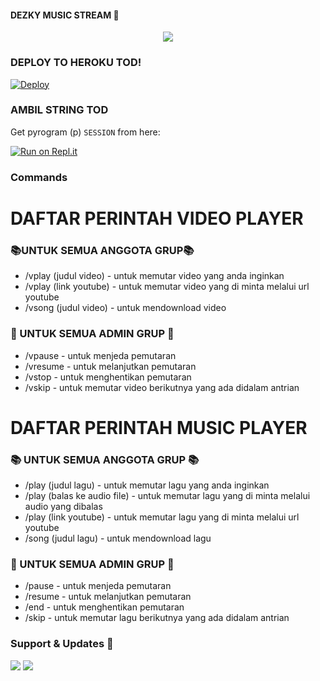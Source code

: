 #### DEZKY MUSIC STREAM 🎼


<p align="center">
   <img src="https://telegra.ph/file/7f0e44ad2ef89b68cfc2c.jpg"> 
</p>

### DEPLOY TO HEROKU TOD!
[![Deploy](https://www.herokucdn.com/deploy/button.svg)](https://heroku.com/?template=https://github.com/)

### AMBIL STRING TOD
Get pyrogram (p)  `SESSION` from here:

[![Run on Repl.it](https://repl.it/badge/github/ChankitSaini/GenerateStringSession)](https://replit.com/@ChankitSaini/GenerateStringSession)

### Commands 
# DAFTAR PERINTAH VIDEO PLAYER
### 📚UNTUK SEMUA ANGGOTA GRUP📚
- /vplay (judul video) - untuk memutar video yang anda inginkan 
- /vplay (link youtube) - untuk memutar video yang di minta melalui url youtube
- /vsong (judul video) - untuk mendownload video

### 📒 UNTUK SEMUA ADMIN GRUP 📒
- /vpause - untuk menjeda pemutaran
- /vresume - untuk melanjutkan pemutaran
- /vstop - untuk menghentikan pemutaran
- /vskip - untuk memutar video berikutnya yang ada didalam antrian

# DAFTAR PERINTAH MUSIC PLAYER 
### 📚 UNTUK SEMUA ANGGOTA GRUP 📚
- /play (judul lagu) - untuk memutar lagu yang anda inginkan 
- /play (balas ke audio file) - untuk memutar lagu yang di minta melalui audio yang dibalas
- /play (link youtube) - untuk memutar lagu yang di minta melalui url youtube
- /song (judul lagu) - untuk mendownload lagu

### 📒 UNTUK SEMUA ADMIN GRUP 📒
- /pause - untuk menjeda pemutaran
- /resume - untuk melanjutkan pemutaran
- /end - untuk menghentikan pemutaran
- /skip - untuk memutar lagu berikutnya yang ada didalam antrian



### Support & Updates 🎑
<a href="https://t.me/leave_to_me"><img src="https://img.shields.io/badge/Join-Group%20Support-blue.svg?style=for-the-badge&logo=Telegram"></a> <a href="https://t.me/Kayno_support"><img src="https://img.shields.io/badge/Join-Updates%20Channel-blue.svg?style=for-the-badge&logo=Telegram"></a>

